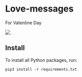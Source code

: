 # Love-messages
For Valentine Day

![](love_messages.png)

## Install

To install all Python packages, run:
```
pip3 install -r requirements.txt
```